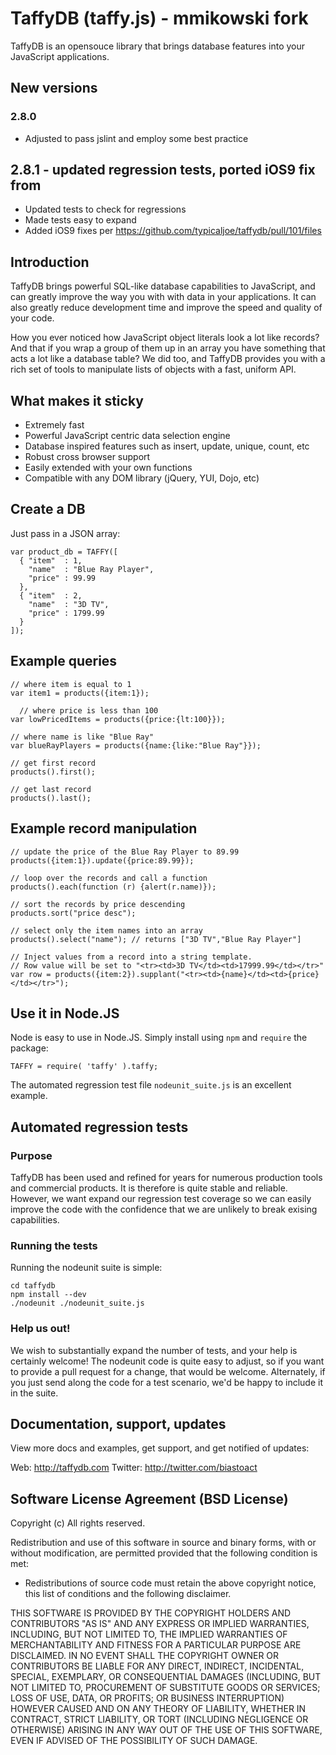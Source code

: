# TaffyDB (taffy.js) - mmikowski fork

TaffyDB is an opensouce library that brings database features 
into your JavaScript applications.

## New versions

### 2.8.0
- Adjusted to pass jslint and employ some best practice

## 2.8.1 - updated regression tests, ported iOS9 fix from
- Updated tests to check for regressions
- Made tests easy to expand
- Added iOS9 fixes per https://github.com/typicaljoe/taffydb/pull/101/files

## Introduction

TaffyDB brings powerful SQL-like database capabilities to JavaScript,
and can greatly improve the way you with with data in your applications.
It can also greatly reduce development time and improve the speed and 
quality of your code.

How you ever noticed how JavaScript object literals look a lot like
records? And that if you wrap a group of them up in an array you have
something that acts a lot like a database table?  We did too, and 
TaffyDB provides you with a rich set of tools to manipulate lists of
objects with a fast, uniform API.

## What makes it sticky

 - Extremely fast
 - Powerful JavaScript centric data selection engine
 - Database inspired features such as insert, update, unique, count, etc
 - Robust cross browser support
 - Easily extended with your own functions
 - Compatible with any DOM library (jQuery, YUI, Dojo, etc)

## Create a DB
Just pass in a JSON array:

    var product_db = TAFFY([
      { "item"  : 1,
        "name"  : "Blue Ray Player",
        "price" : 99.99
      },
      { "item"  : 2,
        "name"  : "3D TV",
        "price" : 1799.99
      }
    ]);

## Example queries

    // where item is equal to 1
    var item1 = products({item:1});

	  // where price is less than 100
    var lowPricedItems = products({price:{lt:100}});

    // where name is like "Blue Ray"
    var blueRayPlayers = products({name:{like:"Blue Ray"}});

    // get first record
    products().first();

    // get last record
    products().last();

## Example record manipulation

    // update the price of the Blue Ray Player to 89.99
    products({item:1}).update({price:89.99});

    // loop over the records and call a function
    products().each(function (r) {alert(r.name)});

    // sort the records by price descending
    products.sort("price desc");

    // select only the item names into an array
    products().select("name"); // returns ["3D TV","Blue Ray Player"]

    // Inject values from a record into a string template.
    // Row value will be set to "<tr><td>3D TV</td><td>17999.99</td></tr>"
    var row = products({item:2}).supplant("<tr><td>{name}</td><td>{price}</td></tr>");

## Use it in Node.JS
Node is easy to use in Node.JS.  Simply install using `npm` and `require` the
package:

    TAFFY = require( 'taffy' ).taffy;

The automated regression test file `nodeunit_suite.js` is an excellent
example.

## Automated regression tests

### Purpose
TaffyDB has been used and refined for years for numerous production tools and
commercial products.  It is therefore is quite stable and reliable.  However,
we want expand our regression test coverage so we can easily improve the code
with the confidence that we are unlikely to break exising capabilities.

### Running the tests
Running the nodeunit suite is simple:

    cd taffydb
    npm install --dev
    ./nodeunit ./nodeunit_suite.js

### Help us out!
We wish to substantially expand the number of tests, and your
help is certainly welcome!  The nodeunit code is quite easy to adjust, so if
you want to provide a pull request for a change, that would be welcome.
Alternately, if you just send along the code for a test scenario, we'd be
happy to include it in the suite.

## Documentation, support, updates
View more docs and examples, get support, and get notified of updates:

Web: http://taffydb.com
Twitter: http://twitter.com/biastoact 


## Software License Agreement (BSD License)
Copyright (c)
All rights reserved.


Redistribution and use of this software in source and binary forms, with or without modification, are permitted provided that the following condition is met:

* Redistributions of source code must retain the above copyright notice, this list of conditions and the following disclaimer.

THIS SOFTWARE IS PROVIDED BY THE COPYRIGHT HOLDERS AND CONTRIBUTORS "AS IS" AND ANY EXPRESS OR IMPLIED WARRANTIES, INCLUDING, BUT NOT LIMITED TO, THE IMPLIED WARRANTIES OF MERCHANTABILITY AND FITNESS FOR A PARTICULAR PURPOSE ARE DISCLAIMED. IN NO EVENT SHALL THE COPYRIGHT OWNER OR CONTRIBUTORS BE LIABLE FOR ANY DIRECT, INDIRECT, INCIDENTAL, SPECIAL, EXEMPLARY, OR CONSEQUENTIAL DAMAGES (INCLUDING, BUT NOT
LIMITED TO, PROCUREMENT OF SUBSTITUTE GOODS OR SERVICES; LOSS OF USE, DATA, OR PROFITS; OR BUSINESS INTERRUPTION) HOWEVER CAUSED AND ON ANY THEORY OF LIABILITY, WHETHER IN CONTRACT, STRICT LIABILITY, OR TORT (INCLUDING NEGLIGENCE OR OTHERWISE) ARISING IN ANY WAY OUT OF THE USE OF THIS SOFTWARE, EVEN IF ADVISED OF THE POSSIBILITY OF SUCH DAMAGE.
